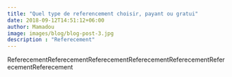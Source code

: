```yaml
---
title: "Quel type de referencement choisir, payant ou gratui"
date: 2018-09-12T14:51:12+06:00
author: Mamadou
image: images/blog/blog-post-3.jpg
description : "Referecement"
---
```


ReferecementReferecementReferecementReferecementReferecementReferecementReferecement
